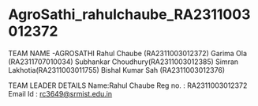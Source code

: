 # AgroSathi_rahulchaube_RA2311003012372

TEAM NAME
-AGROSATHI
Rahul Chaube (RA2311003012372)
Garima Ola (RA2311707010034)
Subhankar Choudhury(RA2311003012385)
Simran Lakhotia(RA2311003011755)
Bishal Kumar Sah (RA2311003012376)

TEAM LEADER DETAILS 
Name:Rahul Chaube 
Reg no. : RA2311003012372
Email Id : rc3649@srmist.edu.in

